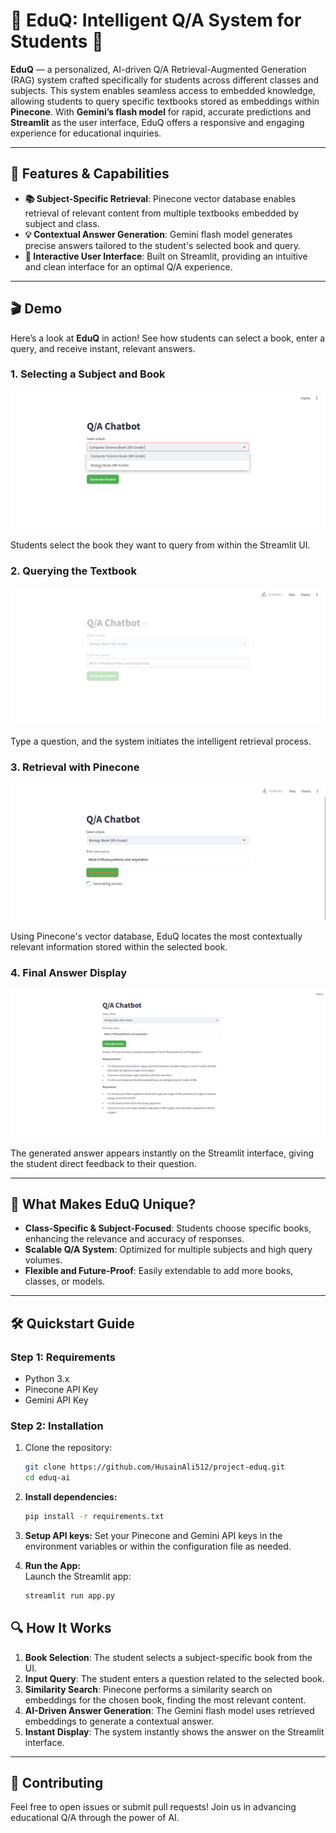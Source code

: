 # 📘 EduQ: Intelligent Q/A System for Students 📘

**EduQ** — a personalized, AI-driven Q/A Retrieval-Augmented Generation (RAG) system crafted specifically for students across different classes and subjects. This system enables seamless access to embedded knowledge, allowing students to query specific textbooks stored as embeddings within **Pinecone**. With **Gemini’s flash model** for rapid, accurate predictions and **Streamlit** as the user interface, EduQ offers a responsive and engaging experience for educational inquiries.

---

## 🚀 Features & Capabilities

- **📚 Subject-Specific Retrieval**: Pinecone vector database enables retrieval of relevant content from multiple textbooks embedded by subject and class.
- **💡 Contextual Answer Generation**: Gemini flash model generates precise answers tailored to the student's selected book and query.
- **🎨 Interactive User Interface**: Built on Streamlit, providing an intuitive and clean interface for an optimal Q/A experience.

---

## 🎬 Demo

Here’s a look at **EduQ** in action! See how students can select a book, enter a query, and receive instant, relevant answers.

### 1. Selecting a Subject and Book
![Book Selection Interface](images/selectbooks.PNG)

Students select the book they want to query from within the Streamlit UI.

### 2. Querying the Textbook
![User Query Interface](images/query.PNG)

Type a question, and the system initiates the intelligent retrieval process.

### 3. Retrieval with Pinecone
![Pinecone Data Retrieval](images/gernatringanswer.PNG)

Using Pinecone's vector database, EduQ locates the most contextually relevant information stored within the selected book.

### 4. Final Answer Display
![Final Answer Display](images/answergenerated.PNG)

The generated answer appears instantly on the Streamlit interface, giving the student direct feedback to their question.

---

## 🎉 What Makes EduQ Unique?

- **Class-Specific & Subject-Focused**: Students choose specific books, enhancing the relevance and accuracy of responses.
- **Scalable Q/A System**: Optimized for multiple subjects and high query volumes.
- **Flexible and Future-Proof**: Easily extendable to add more books, classes, or models.

---

## 🛠️ Quickstart Guide

### Step 1: Requirements
- Python 3.x
- Pinecone API Key
- Gemini API Key

### Step 2: Installation

1. Clone the repository:
   ```bash
   git clone https://github.com/HusainAli512/project-eduq.git
   cd eduq-ai


2. **Install dependencies:**
   ```bash
   pip install -r requirements.txt

3. **Setup API keys:**
Set your Pinecone and Gemini API keys in the environment variables or within the configuration file as needed.

4. **Run the App:**  
Launch the Streamlit app:
   ```bash
   streamlit run app.py

## 🔍 How It Works

1. **Book Selection**: The student selects a subject-specific book from the UI.
2. **Input Query**: The student enters a question related to the selected book.
3. **Similarity Search**: Pinecone performs a similarity search on embeddings for the chosen book, finding the most relevant content.
4. **AI-Driven Answer Generation**: The Gemini flash model uses retrieved embeddings to generate a contextual answer.
5. **Instant Display**: The system instantly shows the answer on the Streamlit interface.

---

## 🤝 Contributing

Feel free to open issues or submit pull requests! Join us in advancing educational Q/A through the power of AI.


